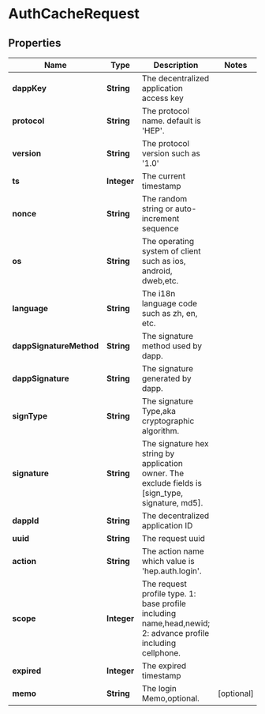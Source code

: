 
# AuthCacheRequest

## Properties
Name | Type | Description | Notes
------------ | ------------- | ------------- | -------------
**dappKey** | **String** | The decentralized application access key | 
**protocol** | **String** | The protocol name. default is &#39;HEP&#39;. | 
**version** | **String** | The protocol version such as &#39;1.0&#39; | 
**ts** | **Integer** | The current timestamp | 
**nonce** | **String** | The random string or auto-increment sequence | 
**os** | **String** | The operating system of client such as ios, android, dweb,etc. | 
**language** | **String** | The i18n language code such as zh, en, etc. | 
**dappSignatureMethod** | **String** | The signature method used by dapp. | 
**dappSignature** | **String** | The signature generated by dapp. | 
**signType** | **String** | The signature Type,aka cryptographic algorithm. | 
**signature** | **String** | The signature hex string by application owner. The exclude fields is [sign_type, signature, md5]. | 
**dappId** | **String** | The decentralized application ID | 
**uuid** | **String** | The request uuid | 
**action** | **String** | The action name which value is &#39;hep.auth.login&#39;. | 
**scope** | **Integer** | The request profile type. 1: base profile including name,head,newid; 2: advance profile including cellphone. | 
**expired** | **Integer** | The expired timestamp | 
**memo** | **String** | The login Memo,optional. |  [optional]



